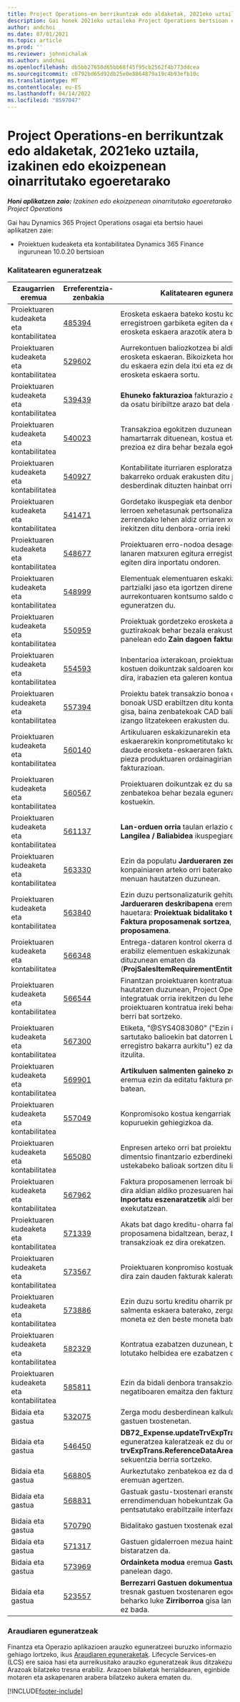 ```yaml
---
title: Project Operations-en berrikuntzak edo aldaketak, 2021eko uztaila, izakinen edo ekoizpenean oinarritutako egoeretarako
description: Gai honek 2021eko uztaileko Project Operations bertsioan eskuragarri dauden kalitate-eguneratzeei buruzko informazioa eskaintzen du hornitutako / ekoizpenean oinarritutako eszenatokietarako.
author: andchoi
ms.date: 07/01/2021
ms.topic: article
ms.prod: ''
ms.reviewer: johnmichalak
ms.author: andchoi
ms.openlocfilehash: db5bb27650d65bb68f45f95cb2562f4b773ddcea
ms.sourcegitcommit: c0792bd65d92db25e0e8864879a19c4b93efb10c
ms.translationtype: MT
ms.contentlocale: eu-ES
ms.lasthandoff: 04/14/2022
ms.locfileid: "8597047"
---
```

# <a name="whats-new-or-changed-in-project-operations-july-2021-for-stockedproduction-based-scenarios"></a>Project Operations-en berrikuntzak edo aldaketak, 2021eko uztaila, izakinen edo ekoizpenean oinarritutako egoeretarako

_**Honi aplikatzen zaio:** Izakinen edo ekoizpenean oinarritutako egoeretarako Project Operations_

Gai hau Dynamics 365 Project Operations osagai eta bertsio hauei aplikatzen zaie:

- Proiektuen kudeaketa eta kontabilitatea Dynamics 365 Finance ingurunean 10.0.20 bertsioan
 
### <a name="quality-updates"></a>Kalitatearen eguneratzeak
                                                                                                                                                                                  
| Ezaugarrien eremua                      | Erreferentzia-zenbakia| Kalitatearen eguneratzea                                                                                                                                                                          |
|-----------------------------------|--------|---------------------------------------------------------------------------------------------------------------------------------------------------------------------------------|
| Proiektuaren kudeaketa eta kontabilitatea | [485394](https://fix.lcs.dynamics.com/Issue/Details/?bugId=485394) | Erosketa eskaera bateko kostu konpromisoen erregistroen garbiketa egiten da erosketa eskaera erosketa eskaera arazotik atera bezain laster.                                                                           |
| Proiektuaren kudeaketa eta kontabilitatea | [529602](https://fix.lcs.dynamics.com/Issue/Details/?bugId=529602) | Aurrekontuen baliozkotzea bi aldiz gertatzen da erosketa eskaeran. Bikoizketa horrek esan nahi du eskaera ezin dela itxi eta ez dela dagokion erosketa eskaera sortu.                                                                                                                        |
| Proiektuaren kudeaketa eta kontabilitatea | [539439](https://fix.lcs.dynamics.com/Issue/Details/?bugId=539439) | **Ehuneko fakturazioa** fakturazio araua ezin izan da osatu biribiltze arazo bat dela eta.                                                                              |
| Proiektuaren kudeaketa eta kontabilitatea | [540023](https://fix.lcs.dynamics.com/Issue/Details/?bugId=540023) | Transakzioa egokitzen duzunean eta ehunekoak hamartarrak dituenean, kostua eta salmenta-prezioa ez dira behar bezala egokitzen.                                      |
| Proiektuaren kudeaketa eta kontabilitatea | [540927](https://fix.lcs.dynamics.com/Issue/Details/?bugId=540927) | Kontabilitate iturriaren esploratzaileak ordu-lerro bakarreko orduak erakusten ditu jarduera desberdinak dituzten hainbat orri-lerroetarako.                                      |
| Proiektuaren kudeaketa eta kontabilitatea | [541471](https://fix.lcs.dynamics.com/Issue/Details/?bugId=541471) | Gordetako ikuspegiak eta denbora-orriaren lerroen xehetasunak pertsonalizatzeak sistemak zerrendako lehen aldiz orriaren xehetasunak beti irekitzen ditu denbora-orria ireki nahian.  |
| Proiektuaren kudeaketa eta kontabilitatea | [548677](https://fix.lcs.dynamics.com/Issue/Details/?bugId=548677) | Proiektuaren erro-nodoa desagertu egiten da eta lanaren matxuren egitura erregistroak ezabatu egiten dira inportatu ondoren.                                                                                             |
| Proiektuaren kudeaketa eta kontabilitatea | [548999](https://fix.lcs.dynamics.com/Issue/Details/?bugId=548999) | Elementuak elementuaren eskakizunetik partzialki jaso eta igortzen direnean, sistemak aurrekontuaren kontsumo saldo okerra eguneratzen du. |
| Proiektuaren kudeaketa eta kontabilitatea | [550959](https://fix.lcs.dynamics.com/Issue/Details/?bugId=550959) | Proiektuak gordetzeko erosketa aginduak ez dira guztirakoak behar bezala erakusten **Guztira** panelean edo **Zain dagoen faktura** saretan.                                                                  |
| Proiektuaren kudeaketa eta kontabilitatea | [554593](https://fix.lcs.dynamics.com/Issue/Details/?bugId=554593) | Inbentarioa ixterakoan, proiektuaren elementuen kostuen doikuntzak saldoaren kontuan sartzen dira, irabazien eta galeren kontuaren ordez.                                                            |
| Proiektuaren kudeaketa eta kontabilitatea | [557394](https://fix.lcs.dynamics.com/Issue/Details/?bugId=557394) | Proiektu batek transakzio bonoa eta aurrekontu bonoak USD erabiltzen ditu kontabilitate moneta gisa, baina zenbatekoak CAD baliokidea zein izango litzatekeen erakusten du.              |
| Proiektuaren kudeaketa eta kontabilitatea | [560140](https://fix.lcs.dynamics.com/Issue/Details/?bugId=560140) | Artikuluaren eskakizunarekin eta erosketa-eskaerarekin konprometitutako kostuak oker daude erosketa-eskaeraren faktura prozesuan, pieza produktuaren ordainagirian eta zati fakturazioan.       |
| Proiektuaren kudeaketa eta kontabilitatea | [560567](https://fix.lcs.dynamics.com/Issue/Details/?bugId=560567) | Proiektuaren doikuntzak ez du salmenten zenbatekoa behar bezala eguneratzen zeharkako kostuekin.                                                                                    |
| Proiektuaren kudeaketa eta kontabilitatea | [561137](https://fix.lcs.dynamics.com/Issue/Details/?bugId=561137) | **Lan-orduen orria** taulan erlazio definitua falta da **Langilea / Baliabidea** ikuspegiarekin.                                                                                   |
| Proiektuaren kudeaketa eta kontabilitatea | [563330](https://fix.lcs.dynamics.com/Issue/Details/?bugId=563330) | Ezin da populatu **Jardueraren zenbakia** eremua konpainiaren arteko orri baterako goitibeherako menuan hautatzen duzunean.                                                                 |
| Proiektuaren kudeaketa eta kontabilitatea | [563840](https://fix.lcs.dynamics.com/Issue/Details/?bugId=563840) | Ezin duzu pertsonalizaturik gehitu **Helburua** edo **Jardueraren deskribapena** eremua orrialde hauetara: **Proiektuak bidalitako transakzioa**, **Faktura proposamenak sortzea**, edo **Faktura proposamena**.  |
| Proiektuaren kudeaketa eta kontabilitatea | [566348](https://fix.lcs.dynamics.com/Issue/Details/?bugId=566348) | Entrega-dataren kontrol okerra datuen kudeaketa erabiliz elementuen eskakizunak sortzen dituzunean ematen da (**ProjSalesItemRequirementEntity**).                                              |
| Proiektuaren kudeaketa eta kontabilitatea | [566544](https://fix.lcs.dynamics.com/Issue/Details/?bugId=566544) | Finantzan proiektuaren kontratuaren IDa hautatzen duzunean, Project Operations ingurune integratuak orria irekitzen du lehendik dagoen proiektuaren kontratua ireki beharrean erregistro berri bat sortzeko.                                                                                                                 |
| Proiektuaren kudeaketa eta kontabilitatea | [567300](https://fix.lcs.dynamics.com/Issue/Details/?bugId=567300) |  Etiketa, "@SYS4083080" ("Ezin izan da sartutako balioekin bat datorren Langileen erregistro bakarra aurkitu") ez dago danierara itzulita.                                |
| Proiektuaren kudeaketa eta kontabilitatea | [569901](https://fix.lcs.dynamics.com/Issue/Details/?bugId=569901) | **Artikuluen salmenten gaineko zergaren taldea** eremua ezin da editatu faktura proposamen batean.                                                                               |
| Proiektuaren kudeaketa eta kontabilitatea | [557049](https://fix.lcs.dynamics.com/Issue/Details/?bugId=557049) | Konpromisoko kostua kengarriak ez diren zerga kopuruekin gehiegizkoa da.                                                                                                    |
| Proiektuaren kudeaketa eta kontabilitatea | [565080](https://fix.lcs.dynamics.com/Issue/Details/?bugId=565080) | Enpresen arteko orri bat proiektu anitzekin eta dimentsio finantzario ezberdinekin argitaratzeak ustekabeko balioak sortzen ditu liburu nagusian.                             |
| Proiektuaren kudeaketa eta kontabilitatea | [567962](https://fix.lcs.dynamics.com/Issue/Details/?bugId=567962) | Faktura proposamenen lerroak bikoiztu egiten dira aldian aldiko prozesuaren hainbat kasutan, **Inportatu eszenaratzetik** aldi berean exekutatzean.                                      |
| Proiektuaren kudeaketa eta kontabilitatea | [571339](https://fix.lcs.dynamics.com/Issue/Details/?bugId=571339) | Akats bat dago kreditu-oharra fakturatzeko proposamena bidaltzean, beraz, bonuko transakzioak ez dira orekatzen.    |
| Proiektuaren kudeaketa eta kontabilitatea | [573567](https://fix.lcs.dynamics.com/Issue/Details/?bugId=573567) | Proiektuaren konpromiso kostuak oker bilakatzen dira zain dauden fakturak kaleratu ondoren.                                                                             |
| Proiektuaren kudeaketa eta kontabilitatea | [573886](https://fix.lcs.dynamics.com/Issue/Details/?bugId=573886) | Ezin duzu sortu kreditu oharrik proiektuaren salmenta eskaera baterako, zerga konpainiaren moneta ez den beste moneta batean dagoenean.                                      |
| Proiektuaren kudeaketa eta kontabilitatea | [582329](https://fix.lcs.dynamics.com/Issue/Details/?bugId=582329) | Kontratua ezabatzen duzunean, bezeroarekin lotutako helbidea ere ezabatzen da.                                                                                     |
| Proiektuaren kudeaketa eta kontabilitatea | [585811](https://fix.lcs.dynamics.com/Issue/Details/?bugId=585811) | Ezin da bidali denbora transakzioaren zuzenketa negatiboaren emaitza den faktura proposamenik.                                                                    |
| Bidaia eta gastua                  | [532075](https://fix.lcs.dynamics.com/Issue/Details/?bugId=532075) | Zerga modu desberdinean kalkulatzen da gastuen txostenetan.                                                                                                                  |
| Bidaia eta gastua                  | [546450](https://fix.lcs.dynamics.com/Issue/Details/?bugId=546450) | **DB72_Expense.updateTrvExpTransProjTransId()** eguneratzea kaleratzeak ez du onartzen **trvExpTrans.ReferenceDataAreaId** zenbaki sekuentzia berria sortzeko.                    |
| Bidaia eta gastua                  | [568805](https://fix.lcs.dynamics.com/Issue/Details/?bugId=568805) | Aurkeztutako zenbatekoa ez da derrigorrezko eremuan agertzen.                                                                                                             |
| Bidaia eta gastua                  | [568831](https://fix.lcs.dynamics.com/Issue/Details/?bugId=568831) | Gastuak gastu-txostenari eranstearen errendimenduan hobekuntzak Gastuak berriro pentsatutako erabiltzaile interfazea erabiliz.                                                            |
| Bidaia eta gastua                  | [570790](https://fix.lcs.dynamics.com/Issue/Details/?bugId=570790) | Bidalitako gastuen txostenak ezaba ditzakezu.                                                                                           |
| Bidaia eta gastua                  | [571317](https://fix.lcs.dynamics.com/Issue/Details/?bugId=571317) | Gastuen gidalerroen mezua hainbat aldiz bistaratzen da.                                                                                                       |
| Bidaia eta gastua                  | [573969](https://fix.lcs.dynamics.com/Issue/Details/?bugId=573969) | **Ordainketa modua** eremua **Gastu berria** panelean dago.                                                                                                      |
| Bidaia eta gastua                  | [523557](https://fix.lcs.dynamics.com/Issue/Details/?bugId=523557) | **Berrezarri Gastuen dokumentuaren egoera** tresnak gastuen txostenaren egoera berrezarri beharko luke **Zirriborroa** gisa lan-fluxua aurkitu ez bada. 

### <a name="regulatory-updates"></a>Araudiaren eguneratzeak
Finantza eta Operazio aplikazioen arauzko eguneratzeei buruzko informazio gehiago lortzeko, ikus [Araudiaren eguneraketak](/dynamics365/finance/localizations/regulatory-updates). Lifecycle Services-en (LCS) ere saioa hasi eta aurreikusitako arauzko eguneratzeak ikus ditzakezu Arazoak bilatzeko tresna erabiliz. Arazoen bilaketak herrialdearen, eginbide motaren eta askapenaren arabera bilatzeko aukera ematen du.


[!INCLUDE[footer-include](../../includes/footer-banner.md)]
